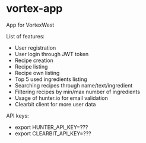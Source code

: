 # vortex-app

App for VortexWest

List of features:
 - User registration
 - User login through JWT token
 - Recipe creation
 - Recipe listing
 - Recipe own listing
 - Top 5 used ingredients listing
 - Searching recipes through name/text/ingredient
 - Filtering recipes by min/max number of ingredients
 - Usage of hunter.io for email validation
 - Clearbit client for more user data

API keys:
 - export HUNTER_API_KEY=???
 - export CLEARBIT_API_KEY=???

